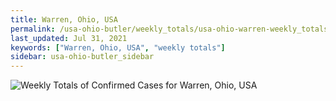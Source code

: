 ```yaml
---
title: Warren, Ohio, USA
permalink: /usa-ohio-butler/weekly_totals/usa-ohio-warren-weekly_totals.html
last_updated: Jul 31, 2021
keywords: ["Warren, Ohio, USA", "weekly totals"]
sidebar: usa-ohio-butler_sidebar
---
```


![Weekly Totals of Confirmed Cases for Warren, Ohio, USA](/covid_tracker/images/graphs/usa-ohio-warren-weekly_totals_graph.png)
